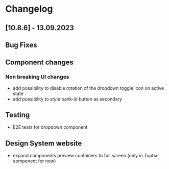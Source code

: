 # Changelog

## [10.8.6] - 13.09.2023

## Bug Fixes

## Component changes

### Non breaking UI changes

- add possibility to disable rotation of the dropdown toggle icon on active state
- add possibility to style bank-id button as secondary

## Testing

- E2E tests for dropdown component

## Design System website

- expand components preview containers to full screen (only in Topbar component for now)
